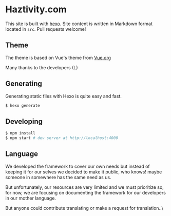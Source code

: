 # Haztivity.com

This site is built with [hexo](http://hexo.io/). Site content is written in Markdown format located in `src`. Pull requests welcome!

## Theme
The theme is based on Vue's theme from [Vue.org](https://github.com/vuejs/vuejs.org)

Many thanks to the developers (L)

## Generating
Generating static files with Hexo is quite easy and fast.
``` bash
$ hexo generate
```

## Developing

``` bash
$ npm install
$ npm start # dev server at http://localhost:4000
```

## Language
We developed the framework to cover our own needs but instead of keeping it for our selves we decided to make it public, who knows! maybe someone in somewhere has the same need as us.

But unfortunately, our resources are very limited and we must prioritize so, for now, we are focusing on documenting the framework for our developers in our mother language.

But anyone could contribute translating or make a request for translation..\
